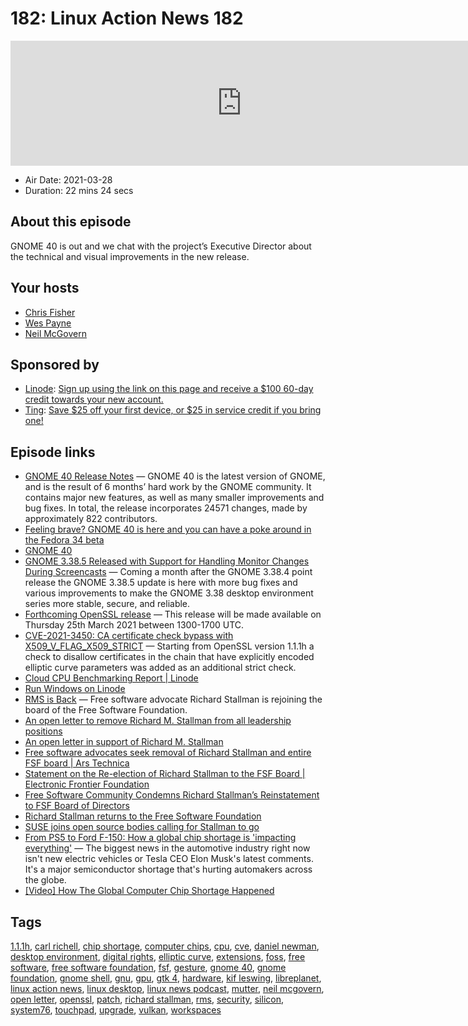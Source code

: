 # 182: Linux Action News 182

<iframe src="https://player.fireside.fm/v2/DAcK9LdX+VkCsLb12?theme=dark" width="740" height="200" frameborder="0" scrolling="no"></iframe>

* Air Date: 2021-03-28
* Duration: 22 mins 24 secs

## About this episode

GNOME 40 is out and we chat with the project’s Executive Director about the technical and visual improvements in the new release.

## Your hosts
* [Chris Fisher](https://linuxactionnews.com/hosts/chris)
* [Wes Payne](https://linuxactionnews.com/hosts/wes)
* [Neil McGovern](https://linuxactionnews.com/guests/neilmcgovern)

## Sponsored by

  * [Linode](http://linode.com/lan): [Sign up using the link on this page and receive a $100 60-day credit towards your new account. ](http://linode.com/lan)
  * [Ting](https://linux.ting.com): [Save $25 off your first device, or $25 in service credit if you bring one!](https://linux.ting.com)



## Episode links

  * [GNOME 40 Release Notes](https://help.gnome.org/misc/release-notes/40.0/ "GNOME 40 Release Notes") — GNOME 40 is the latest version of GNOME, and is the result of 6 months’ hard work by the GNOME community. It contains major new features, as well as many smaller improvements and bug fixes. In total, the release incorporates 24571 changes, made by approximately 822 contributors. 
  * [Feeling brave? GNOME 40 is here and you can have a poke around in the Fedora 34 beta](https://www.theregister.com/2021/03/25/gnome_40/ "Feeling brave? GNOME 40 is here and you can have a poke around in the Fedora 34 beta")
  * [GNOME 40](https://forty.gnome.org/ "GNOME 40")
  * [GNOME 3.38.5 Released with Support for Handling Monitor Changes During Screencasts](https://9to5linux.com/gnome-3-38-5-released-with-support-for-handling-monitor-changes-during-screencasts "GNOME 3.38.5 Released with Support for Handling Monitor Changes During Screencasts") — Coming a month after the GNOME 3.38.4 point release the GNOME 3.38.5 update is here with more bug fixes and various improvements to make the GNOME 3.38 desktop environment series more stable, secure, and reliable.
  * [Forthcoming OpenSSL release](https://mta.openssl.org/pipermail/openssl-announce/2021-March/000196.html "Forthcoming OpenSSL release") — This release will be made available on Thursday 25th March 2021 between 1300-1700 UTC. 
  * [CVE-2021-3450: CA certificate check bypass with X509_V_FLAG_X509_STRICT](https://www.openssl.org/news/secadv/20210325.txt "CVE-2021-3450: CA certificate check bypass with X509_V_FLAG_X509_STRICT") — Starting from OpenSSL version 1.1.1h a check to disallow certificates in the chain that have explicitly encoded elliptic curve parameters was added as an additional strict check. 
  * [Cloud CPU Benchmarking Report | Linode](https://www.linode.com/content/cloud-cpu-benchmarking-report/ "Cloud CPU Benchmarking Report | Linode")
  * [Run Windows on Linode](https://github.com/only-cliches/docs/blob/windows-on-linode/docs/tools-reference/windows-on-linode/installing-windows-on-linode-vps.md "Run Windows on Linode")
  * [RMS is Back](https://www.theverge.com/2021/3/22/22344910/richard-stallman-returns-free-software-foundation-board-comments "RMS is Back") — Free software advocate Richard Stallman is rejoining the board of the Free Software Foundation. 
  * [An open letter to remove Richard M. Stallman from all leadership positions](https://rms-open-letter.github.io/ "An open letter to remove Richard M. Stallman from all leadership positions")
  * [An open letter in support of Richard M. Stallman](https://rms-support-letter.github.io/ "An open letter in support of Richard M. Stallman")
  * [Free software advocates seek removal of Richard Stallman and entire FSF board | Ars Technica](https://arstechnica.com/tech-policy/2021/03/free-software-advocates-seek-removal-of-richard-stallman-and-entire-fsf-board/ "Free software advocates seek removal of Richard Stallman and entire FSF board | Ars Technica")
  * [Statement on the Re-election of Richard Stallman to the FSF Board | Electronic Frontier Foundation](https://www.eff.org/deeplinks/2021/03/statement-re-election-richard-stallman-fsf-board "Statement on the Re-election of Richard Stallman to the FSF Board | Electronic Frontier Foundation")
  * [Free Software Community Condemns Richard Stallman’s Reinstatement to FSF Board of Directors](https://wptavern.com/free-software-community-condemns-richard-stallmans-reinstatement-to-fsf-board-of-directors "Free Software Community Condemns Richard Stallman’s Reinstatement to FSF Board of Directors")
  * [Richard Stallman returns to the Free Software Foundation](https://sdtimes.com/softwaredev/richard-stallman-returns-to-the-free-software-foundation/ "Richard Stallman returns to the Free Software Foundation")
  * [SUSE joins open source bodies calling for Stallman to go](https://itwire.com/open-source/suse-joins-open-source-bodies-calling-for-stallman-to-go.html "SUSE joins open source bodies calling for Stallman to go")
  * [From PS5 to Ford F-150: How a global chip shortage is 'impacting everything'](https://www.cnet.com/news/from-ps5-to-ford-f-150-how-a-global-chip-shortage-is-impacting-everything "From PS5 to Ford F-150: How a global chip shortage is 'impacting everything'") — The biggest news in the automotive industry right now isn't new electric vehicles or Tesla CEO Elon Musk's latest comments. It's a major semiconductor shortage that's hurting automakers across the globe. 
  * [[Video] How The Global Computer Chip Shortage Happened](https://www.youtube.com/watch?v=sfAyXjRFUJk "\[Video\] How The Global Computer Chip Shortage Happened")



## Tags

[1.1.1h](https://linuxactionnews.com/tags/1.1.1h), [carl richell](https://linuxactionnews.com/tags/carl%20richell), [chip shortage](https://linuxactionnews.com/tags/chip%20shortage), [computer chips](https://linuxactionnews.com/tags/computer%20chips), [cpu](https://linuxactionnews.com/tags/cpu), [cve](https://linuxactionnews.com/tags/cve), [daniel newman](https://linuxactionnews.com/tags/daniel%20newman), [desktop environment](https://linuxactionnews.com/tags/desktop%20environment), [digital rights](https://linuxactionnews.com/tags/digital%20rights), [elliptic curve](https://linuxactionnews.com/tags/elliptic%20curve), [extensions](https://linuxactionnews.com/tags/extensions), [foss](https://linuxactionnews.com/tags/foss), [free software](https://linuxactionnews.com/tags/free%20software), [free software foundation](https://linuxactionnews.com/tags/free%20software%20foundation), [fsf](https://linuxactionnews.com/tags/fsf), [gesture](https://linuxactionnews.com/tags/gesture), [gnome 40](https://linuxactionnews.com/tags/gnome%2040), [gnome foundation](https://linuxactionnews.com/tags/gnome%20foundation), [gnome shell](https://linuxactionnews.com/tags/gnome%20shell), [gnu](https://linuxactionnews.com/tags/gnu), [gpu](https://linuxactionnews.com/tags/gpu), [gtk 4](https://linuxactionnews.com/tags/gtk%204), [hardware](https://linuxactionnews.com/tags/hardware), [kif leswing](https://linuxactionnews.com/tags/kif%20leswing), [libreplanet](https://linuxactionnews.com/tags/libreplanet), [linux action news](https://linuxactionnews.com/tags/linux%20action%20news), [linux desktop](https://linuxactionnews.com/tags/linux%20desktop), [linux news podcast](https://linuxactionnews.com/tags/linux%20news%20podcast), [mutter](https://linuxactionnews.com/tags/mutter), [neil mcgovern](https://linuxactionnews.com/tags/neil%20mcgovern), [open letter](https://linuxactionnews.com/tags/open%20letter), [openssl](https://linuxactionnews.com/tags/openssl), [patch](https://linuxactionnews.com/tags/patch), [richard stallman](https://linuxactionnews.com/tags/richard%20stallman), [rms](https://linuxactionnews.com/tags/rms), [security](https://linuxactionnews.com/tags/security), [silicon](https://linuxactionnews.com/tags/silicon), [system76](https://linuxactionnews.com/tags/system76), [touchpad](https://linuxactionnews.com/tags/touchpad), [upgrade](https://linuxactionnews.com/tags/upgrade), [vulkan](https://linuxactionnews.com/tags/vulkan), [workspaces](https://linuxactionnews.com/tags/workspaces)